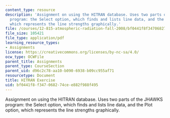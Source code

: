 ```yaml
---
content_type: resource
description: 'Assignment on using the HITRAN database. Uses two parts of the JHAWKS
  program: the Select option, which finds and lists line data, and the Plot option,
  which represents the line strengths graphically.'
file: /courses/12-815-atmospheric-radiation-fall-2008/bf0441f8f347068274cee882f988f495_hitran_exercise.pdf
file_size: 105421
file_type: application/pdf
learning_resource_types:
- Assignments
license: https://creativecommons.org/licenses/by-nc-sa/4.0/
ocw_type: OCWFile
parent_title: Assignments
parent_type: CourseSection
parent_uid: d96c2c78-aa10-b090-6938-b09cc955af71
resourcetype: Document
title: HITRAN Exercise
uid: bf0441f8-f347-0682-74ce-e882f988f495
---
```

Assignment on using the HITRAN database. Uses two parts of the JHAWKS program: the Select option, which finds and lists line data, and the Plot option, which represents the line strengths graphically.